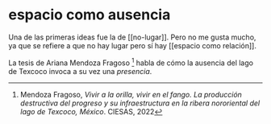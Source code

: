 # espacio como ausencia
Una de las primeras ideas fue la de [[no-lugar]]. Pero no me gusta mucho, ya que se refiere a que no hay lugar pero sí hay [[espacio como relación]].

La tesis de Ariana Mendoza Fragoso [^amf] habla de cómo la ausencia del lago de Texcoco invoca a su vez una *presencia*.

[^amf]: Mendoza Fragoso, *Vivir a la orilla, vivir en el fango. La producción destructiva del progreso y su infraestructura en la ribera nororiental del lago de Texcoco, México*. CIESAS, 2022
